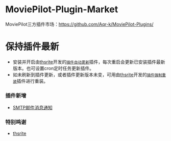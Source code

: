 # MoviePilot-Plugin-Market

MoviePilot三方插件市场：https://github.com/Aqr-k/MoviePilot-Plugins/

# 保持插件最新

- 安装并开启由[thsrite](https://github.com/thsrite)开发的[`插件自动更新`](https://github.com/thsrite/MoviePilot-Plugins)插件，每次重启会更新已安装插件最新版本。也可设置cron定时任务更新插件。
- 如未刷新到插件更新，或者插件更新版本未变，可用由[thsrite](https://github.com/thsrite)开发的[`插件强制重装`](https://github.com/thsrite/MoviePilot-Plugins)插件进行重装。

### 插件新增

- [SMTP邮件消息通知](plugins_record/Smtpmsg.md)

### 特别鸣谢
- [thsrite](https://github.com/thsrite)
